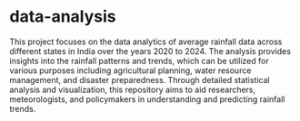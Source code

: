 # data-analysis
This project focuses on the data analytics of average rainfall data across different states in India over the years 2020 to 2024. The analysis provides insights into the rainfall patterns and trends, which can be utilized for various purposes including agricultural planning, water resource management, and disaster preparedness. Through detailed statistical analysis and visualization, this repository aims to aid researchers, meteorologists, and policymakers in understanding and predicting rainfall trends.

